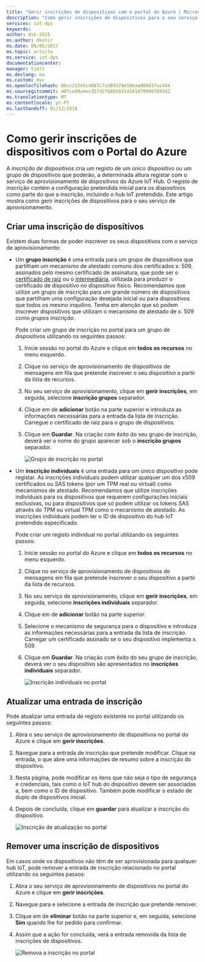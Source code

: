 ```yaml
---
title: "Gerir inscrições de dispositivos com o portal do Azure | Microsoft Docs"
description: "Como gerir inscrições de dispositivos para o seu serviço DPS no Portal do Azure"
services: iot-dps
keywords: 
author: dsk-2015
ms.author: dkshir
ms.date: 09/05/2017
ms.topic: article
ms.service: iot-dps
documentationcenter: 
manager: timlt
ms.devlang: na
ms.custom: mvc
ms.openlocfilehash: 06cc215e5c4087c7a38937de10eaa066037ac444
ms.sourcegitcommit: 48fce90a4ec357d2fb89183141610789003993d2
ms.translationtype: MT
ms.contentlocale: pt-PT
ms.lasthandoff: 01/12/2018
---
```

# <a name="how-to-manage-device-enrollments-with-azure-portal"></a>Como gerir inscrições de dispositivos com o Portal do Azure

A *inscrição de dispositivos* cria um registo de um único dispositivo ou um grupo de dispositivos que poderão, a determinada altura registar com o serviço de aprovisionamento de dispositivos do Azure IoT Hub. O registo de inscrição contém a configuração pretendida inicial para os dispositivos como parte do que a inscrição, incluindo o hub IoT pretendido. Este artigo mostra como gerir inscrições de dispositivos para o seu serviço de aprovisionamento.


## <a name="create-a-device-enrollment"></a>Criar uma inscrição de dispositivos

Existem duas formas de poder inscrever os seus dispositivos com o serviço de aprovisionamento:

* Um **grupo inscrição** é uma entrada para um grupo de dispositivos que partilham um mecanismo de atestado comuns dos certificados x. 509, assinados pelo mesmo certificado de assinatura, que pode ser o [certificado de raiz](https://docs.microsoft.com/azure/iot-dps/concepts-security#root-certificate) ou o [intermediária](https://docs.microsoft.com/azure/iot-dps/concepts-security#intermediate-certificate), utilizada para produzir o certificado de dispositivo no dispositivo físico. Recomendamos que utilize um grupo de inscrição para um grande número de dispositivos que partilham uma configuração desejada inicial ou para dispositivos que todos os mesmo inquilino. Tenha em atenção que só podem inscrever dispositivos que utilizam o mecanismo de atestado de x. 509 como *grupos inscrição*. 

    Pode criar um grupo de inscrição no portal para um grupo de dispositivos utilizando os seguintes passos:

    1. Inicie sessão no portal do Azure e clique em **todos os recursos** no menu esquerdo.
    2. Clique no serviço de aprovisionamento de dispositivos de mensagens em fila que pretende inscrever o seu dispositivo a partir da lista de recursos.
    3. No seu serviço de aprovisionamento, clique em **gerir inscrições**, em seguida, selecione **inscrição grupos** separador.
    4. Clique em de **adicionar** botão na parte superior e introduza as informações necessárias para a entrada da lista de inscrição. Carregue o certificado de raiz para o grupo de dispositivos. 
    5. Clique em **Guardar**. Na criação com êxito do seu grupo de inscrição, deverá ver o nome do grupo aparecer sob o **inscrição grupos** separador. 

        ![Grupo de inscrição no portal](./media/how-to-manage-enrollments/group-enrollment.png)

    
* Um **inscrição individuais** é uma entrada para um único dispositivo pode registar. As inscrições individuais podem utilizar qualquer um dos x509 certificados ou SAS tokens (por um TPM real ou virtual) como mecanismos de atestado. Recomendamos que utilize inscrições individuais para os dispositivos que requerem configurações iniciais exclusivas, ou para dispositivos que só podem utilizar os tokens SAS através do TPM ou virtual TPM como o mecanismo de atestado. As inscrições individuais podem ter o ID de dispositivo do hub IoT pretendido especificado.

    Pode criar um registo individual no portal utilizando os seguintes passos:

    1. Inicie sessão no portal do Azure e clique em **todos os recursos** no menu esquerdo.
    2. Clique no serviço de aprovisionamento de dispositivos de mensagens em fila que pretende inscrever o seu dispositivo a partir da lista de recursos.
    3. No seu serviço de aprovisionamento, clique em **gerir inscrições**, em seguida, selecione **inscrições individuais** separador.
    4. Clique em de **adicionar** botão na parte superior. 
    5. Selecione o mecanismo de segurança para o dispositivo e introduza as informações necessárias para a entrada da lista de inscrição. Carregar um certificado assinado se o seu dispositivo implementa x. 509. 
    6. Clique em **Guardar**. Na criação com êxito do seu grupo de inscrição, deverá ver o seu dispositivo são apresentados no **inscrições individuais** separador. 

        ![Inscrição individuais no portal](./media/how-to-manage-enrollments/individual-enrollment.png)


## <a name="update-an-enrollment-entry"></a>Atualizar uma entrada de inscrição
Pode atualizar uma entrada de registo existente no portal utilizando os seguintes passos:

1. Abra o seu serviço de aprovisionamento de dispositivos no portal do Azure e clique em **gerir inscrições**. 
2. Navegue para a entrada de inscrição que pretende modificar. Clique na entrada, o que abre uma informações de resumo sobre a inscrição do dispositivo. 
3. Nesta página, pode modificar os itens que não seja o tipo de segurança e credenciais, tais como o IoT hub do dispositivo devem ser associadas a, bem como o ID de dispositivo. Também pode modificar o estado de duplo de dispositivos inicial. 
4. Depois de concluída, clique em **guardar** para atualizar a inscrição do dispositivo. 

    ![Inscrição de atualização no portal](./media/how-to-manage-enrollments/update-enrollment.png)


## <a name="remove-a-device-enrollment"></a>Remover uma inscrição de dispositivos
Em casos onde os dispositivos não têm de ser aprovisionada para qualquer hub IoT, pode remover a entrada de inscrição relacionado no portal utilizando os seguintes passos:

1. Abra o seu serviço de aprovisionamento de dispositivos no portal do Azure e clique em **gerir inscrições**. 
2. Navegue para e selecione a entrada de inscrição que pretende remover. 
3. Clique em de **eliminar** botão na parte superior e, em seguida, selecione **Sim** quando lhe for pedido para confirmar. 
5. Assim que a ação for concluída, verá a entrada removida da lista de inscrições de dispositivos. 
 
    ![Remova a inscrição no portal](./media/how-to-manage-enrollments/remove-enrollment.png)



